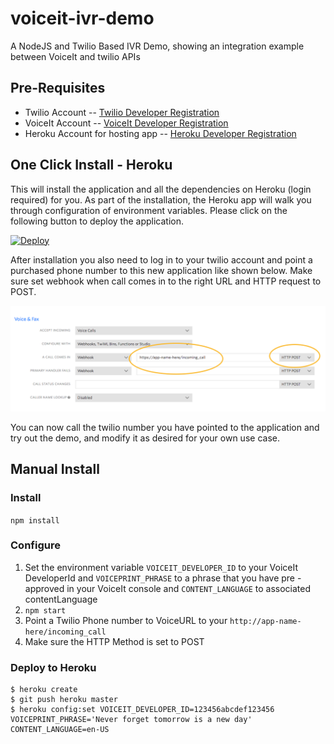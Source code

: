 # voiceit-ivr-demo
A NodeJS and Twilio Based IVR Demo, showing an integration example between VoiceIt and twilio APIs

## Pre-Requisites

- Twilio Account
-- [Twilio Developer Registration](https://www.twilio.com/try-twilio)
- VoiceIt Account
-- [VoiceIt Developer Registration](https://siv.voiceprintportal.com/getDeveloperIDTile.jsp)
- Heroku Account for hosting app
-- [Heroku Developer Registration](https://signup.heroku.com)

## One Click Install - Heroku

This will install the application and all the dependencies on Heroku (login required) for you. As part of the installation, the Heroku app will walk you through configuration of environment variables.  Please click on the following button to deploy the application.

[![Deploy](https://www.herokucdn.com/deploy/button.svg)](https://heroku.com/deploy)


After installation you also need to log in to your twilio account and point a purchased phone number to this new application like shown below. Make sure set webhook when call comes in to the right URL and HTTP request to POST.

<img src="/PointTwilioNumber.png" alt="API Key and Token" width="800px" />

You can now call the twilio number you have pointed to the application and try out the demo, and modify it as desired for your own use case.

## Manual Install

### Install
`npm install`

### Configure

1. Set the environment variable `VOICEIT_DEVELOPER_ID` to your VoiceIt DeveloperId and `VOICEPRINT_PHRASE` to a phrase that you have pre - approved in your VoiceIt console and `CONTENT_LANGUAGE` to associated contentLanguage
2. `npm start`
3. Point a Twilio Phone number to VoiceURL to your `http://app-name-here/incoming_call`
4. Make sure the HTTP Method is set to POST

### Deploy to Heroku

    $ heroku create
    $ git push heroku master
    $ heroku config:set VOICEIT_DEVELOPER_ID=123456abcdef123456 VOICEPRINT_PHRASE='Never forget tomorrow is a new day' CONTENT_LANGUAGE=en-US
